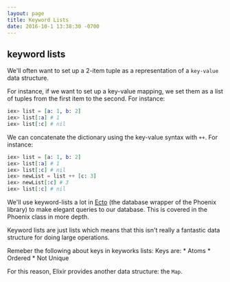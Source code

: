 ```yaml
---
layout: page
title: Keyword Lists
date: 2016-10-1 13:38:30 -0700
---
```


## keyword lists

We'll often want to set up a 2-item tuple as a representation of a `key-value` data structure.

For instance, if we want to set up a key-value mapping, we set them as a list of tuples from the first item to the second. For instance:

```elixir
iex> list = [a: 1, b: 2]
iex> list[:a] # 1
iex> list[:c] # nil
```

We can concatenate the dictionary using the key-value syntax with `++`. For instance:

```elixir
iex> list = [a: 1, b: 2]
iex> list[:a] # 1
iex> list[:c] # nil
iex> newList = list ++ [c: 3]
iex> newList[:c] # 3
iex> list[:c] # nil
```

We'll use keyword-lists a lot in [Ecto](https://github.com/elixir-ecto/ecto) (the database wrapper of the Phoenix library) to make elegant queries to our database. This is covered in the Phoenix class in more depth.

Keyword lists are just lists which means that this isn't really a fantastic data structure for doing large operations. 

Remeber the following about keys in keyworks lists: 
  Keys are:
    * Atoms
    * Ordered
    * Not Unique


 For this reason, Elixir provides another data structure: the `Map`.

